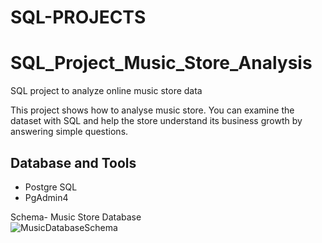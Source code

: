 # SQL-PROJECTS
# SQL_Project_Music_Store_Analysis
SQL project to analyze online music store data

This project shows how to analyse music store. You can examine the dataset with SQL and help the store understand its business growth by answering simple questions.


## Database and Tools
* Postgre SQL
* PgAdmin4

Schema- Music Store Database  
![MusicDatabaseSchema]("C:\Users\chandana\Downloads\MusicDatabaseSchema.png")
